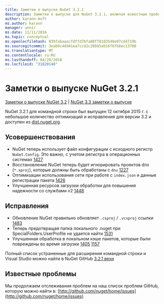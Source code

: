 ```yaml
---
title: Заметки о выпуске NuGet 3.2.1
description: Заметки о выпуске для NuGet 3.2.1, включая известные проблемы, исправленные ошибки, добавленные функции и DCR.
author: karann-msft
ms.author: karann
manager: unnir
ms.date: 11/11/2016
ms.topic: conceptual
ms.openlocfilehash: 039fabaaacfdffd76fa88ff8183548e97cd4719b
ms.sourcegitcommit: 3eab9c4dd41ea7ccd2c28bb5ab16f6fbbec13708
ms.translationtype: MT
ms.contentlocale: ru-RU
ms.lasthandoff: 04/26/2018
ms.locfileid: "31820148"
---
```

# <a name="nuget-321-release-notes"></a>Заметки о выпуске NuGet 3.2.1

[Заметки о выпуске NuGet 3.2](../release-notes/nuget-3.2.md) | [NuGet 3.3 заметки о выпуске](../release-notes/nuget-3.3.md)

NuGet 3.2.1 для командной строки был выпущен 12 октября 2015 г. с небольшое количество оптимизаций и исправления для версии 3.2 и доступен из [dist.nuget.org](http://dist.nuget.org/index.html).

## <a name="improvements"></a>Усовершенствования

* NuGet теперь использует файл конфигурации с исходного регистр `NuGet.Config`.  Это важно, с учетом регистра в операционных системах [1427](https://github.com/NuGet/Home/issues/1427)
* Восстановление NuGet теперь будет игнорировать проектов dnx (`*.xproj`), которые должны быть обработаны с `dnu` [1227](https://github.com/NuGet/Home/issues/1227)
* Оптимизации использования сети при работе с `index.json` и данные регистрации пакета [1426](https://github.com/NuGet/Home/issues/1426)
* Улучшенная ресурсов загрузки обработки для повышения надежности со службами v2 [1448](https://github.com/NuGet/Home/issues/1448)

## <a name="fixes"></a>Исправления

* Обновление NuGet правильно обновляет `.csproj` / `.vcxproj` ссылки [1483](https://github.com/NuGet/Home/issues/1483)
* Теперь предотвращая папка локального .nuget при SpecialFolders.UserProfile не удается найти [1531](https://github.com/NuGet/Home/issues/1531)
* Улучшенная обработка в локальном кэше пакетов, которые были повреждены во время загрузки [1405](https://github.com/NuGet/Home/issues/1405) [1157](https://github.com/NuGet/Home/issues/1157)

Полный список устраненные для расширения командной строки и Visual Studio можно найти в NuGet GitHub [3.2.1 вехи](https://github.com/NuGet/Home/issues?q=milestone%3A3.2.1+is%3Aclosed)

## <a name="known-issues"></a>Известные проблемы

Мы продолжаем отслеживания проблем на наш список проблем GitHub, которую можно найти в: [http://github.com/nuget/home/issues](http://github.com/nuget/home/issues)